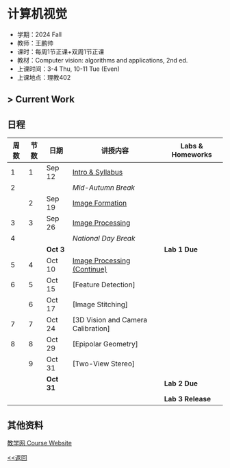 # 计算机视觉

* 学期：2024 Fall
* 教师：王鹏帅
* 课时：每周1节正课+双周1节正课
* 教材：Computer vision: algorithms and applications, 2nd ed.
* 上课时间：3-4 Thu, 10-11 Tue (Even)
* 上课地点：理教402

## > Current Work

## 日程

| 周数 |节数|日期|讲授内容                             | Labs & Homeworks     |
| ---- | -----|---------|---------------------- | ------------- |
|1|1|Sep 12|[Intro & Syllabus](courses/24fa/cv/1)||
|2|||*Mid-Autumn Break*||
||2|Sep 19|[Image Formation](courses/24fa/cv/2)||
|3|3|Sep 26|[Image Processing](courses/24fa/cv/3)||
|4|||*National Day Break*||
|||**Oct 3**||**Lab 1 Due**|
|5|4|Oct 10|[Image Processing (Continue)](courses/24fa/cv/4)||
|6|5|Oct 15|[Feature Detection]||
||6|Oct 17|[Image Stitching]||
|7|7|Oct 24|[3D Vision and Camera Calibration]||
|8|8|Oct 29|[Epipolar Geometry]|
||9|Oct 31|[Two-View Stereo]|
|||**Oct 31**||**Lab 2 Due**|
|||||**Lab 3 Release**|



## 其他资料
[教学网 Course Website](https://course.pku.edu.cn/webapps/blackboard/execute/announcement?method=search&context=course_entry&course_id=_73072_1&handle=announcements_entry&mode=view)

[<<返回](university_courses)
